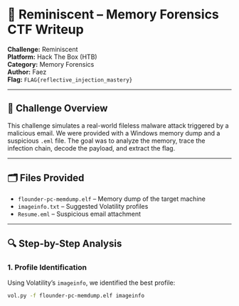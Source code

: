 # 🧠 Reminiscent – Memory Forensics CTF Writeup

**Challenge:** Reminiscent  
**Platform:** Hack The Box (HTB)  
**Category:** Memory Forensics  
**Author:** Faez  
**Flag:** `FLAG{reflective_injection_mastery}`

---

## 🧩 Challenge Overview

This challenge simulates a real-world fileless malware attack triggered by a malicious email. We were provided with a Windows memory dump and a suspicious `.eml` file. The goal was to analyze the memory, trace the infection chain, decode the payload, and extract the flag.

---

## 🗂️ Files Provided

- `flounder-pc-memdump.elf` – Memory dump of the target machine  
- `imageinfo.txt` – Suggested Volatility profiles  
- `Resume.eml` – Suspicious email attachment

---

## 🔍 Step-by-Step Analysis

### 1. Profile Identification

Using Volatility’s `imageinfo`, we identified the best profile:

```bash
vol.py -f flounder-pc-memdump.elf imageinfo
